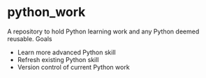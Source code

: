 # python_work
A repository to hold Python learning work and any Python deemed reusable.
Goals
* Learn more advanced Python skill
* Refresh existing Python skill
* Version control of current Python work